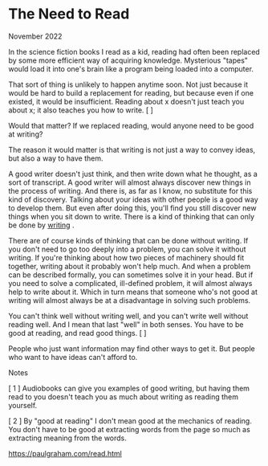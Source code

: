 # The Need to Read

November 2022

In the science fiction books I read as a kid, reading had often been replaced by some more efficient way of acquiring knowledge. Mysterious "tapes" would load it into one's brain like a program being loaded into a computer.

That sort of thing is unlikely to happen anytime soon. Not just because it would be hard to build a replacement for reading, but because even if one existed, it would be insufficient. Reading about x doesn't just teach you about x; it also teaches you how to write. [ ]

Would that matter? If we replaced reading, would anyone need to be good at writing?

The reason it would matter is that writing is not just a way to convey ideas, but also a way to have them.

A good writer doesn't just think, and then write down what he thought, as a sort of transcript. A good writer will almost always discover new things in the process of writing. And there is, as far as I know, no substitute for this kind of discovery. Talking about your ideas with other people is a good way to develop them. But even after doing this, you'll find you still discover new things when you sit down to write. There is a kind of thinking that can only be done by [writing](https://paulgraham.com/words.html) .

There are of course kinds of thinking that can be done without writing. If you don't need to go too deeply into a problem, you can solve it without writing. If you're thinking about how two pieces of machinery should fit together, writing about it probably won't help much. And when a problem can be described formally, you can sometimes solve it in your head. But if you need to solve a complicated, ill-defined problem, it will almost always help to write about it. Which in turn means that someone who's not good at writing will almost always be at a disadvantage in solving such problems.

You can't think well without writing well, and you can't write well without reading well. And I mean that last "well" in both senses. You have to be good at reading, and read good things. [ ]

People who just want information may find other ways to get it. But people who want to have ideas can't afford to.

Notes

[ 1 ] Audiobooks can give you examples of good writing, but having them read to you doesn't teach you as much about writing as reading them yourself.

[ 2 ] By "good at reading" I don't mean good at the mechanics of reading. You don't have to be good at extracting words from the page so much as extracting meaning from the words.

https://paulgraham.com/read.html
